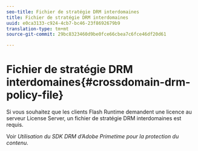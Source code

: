 ```yaml
---
seo-title: Fichier de stratégie DRM interdomaines
title: Fichier de stratégie DRM interdomaines
uuid: e0ca3133-c924-4cb7-bc46-23f8692679b9
translation-type: tm+mt
source-git-commit: 29bc8323460d9be0fce66cbea7c6fce46df20d61

---
```



# Fichier de stratégie DRM interdomaines{#crossdomain-drm-policy-file}

Si vous souhaitez que les clients Flash Runtime demandent une licence au serveur License Server, un fichier de stratégie DRM interdomaines est requis.

Voir *Utilisation du SDK DRM d’Adobe Primetime pour la protection du contenu*.
